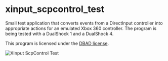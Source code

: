 # xinput_scpcontrol_test

Small test application that converts events from a DirectInput
controller into appropriate actions for an emulated Xbox 360 controller.
The program is being tested with a DualShock 1 and a DualShock 4.

This program is licensed under the [DBAD license](https://github.com/philsturgeon/dbad/blob/master/LICENSE.md).

![XInput ScpControl Test](https://bytebucket.org/Ryochan7/xinput_scpcontrol_test/raw/master/xinput_scpcontrol_test_preview.png "XInput ScpControl Test")

